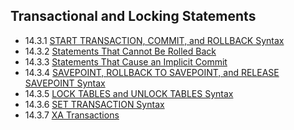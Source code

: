 ## Transactional and Locking Statements
* 14.3.1 [START TRANSACTION, COMMIT, and ROLLBACK Syntax](https://dev.mysql.com/doc/refman/5.7/en/commit.html)
* 14.3.2 [Statements That Cannot Be Rolled Back](https://dev.mysql.com/doc/refman/5.7/en/cannot-roll-back.html)
* 14.3.3 [Statements That Cause an Implicit Commit](https://dev.mysql.com/doc/refman/5.7/en/implicit-commit.html)
* 14.3.4 [SAVEPOINT, ROLLBACK TO SAVEPOINT, and RELEASE SAVEPOINT Syntax](https://dev.mysql.com/doc/refman/5.7/en/savepoint.html)
* 14.3.5 [LOCK TABLES and UNLOCK TABLES Syntax](https://dev.mysql.com/doc/refman/5.7/en/lock-tables.html)
* 14.3.6 [SET TRANSACTION Syntax](https://dev.mysql.com/doc/refman/5.7/en/set-transaction.html)
* 14.3.7 [XA Transactions](https://dev.mysql.com/doc/refman/5.7/en/xa.html)
